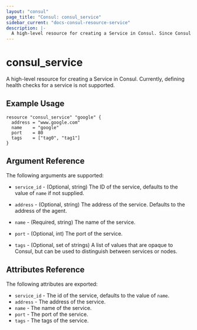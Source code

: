 ```yaml
---
layout: "consul"
page_title: "Consul: consul_service"
sidebar_current: "docs-consul-resource-service"
description: |-
  A high-level resource for creating a Service in Consul. Since Consul requires clients to register services with either the catalog or an agent, `consul_service` may register with either the catalog or an agent, depending on the configuration of `consul_service`. For now, `consul_service` always registers services with the agent running at the address defined in the `consul` resource. Health checks are not currently supported.
---
```


# consul\_service

A high-level resource for creating a Service in Consul. Currently,
defining health checks for a service is not supported.

## Example Usage

```
resource "consul_service" "google" {
  address = "www.google.com"
  name    = "google"
  port    = 80
  tags    = ["tag0", "tag1"]
}
```

## Argument Reference

The following arguments are supported:

* `service_id` - (Optional, string) The ID of the service, defaults to the value of `name`
  if not supplied.

* `address` - (Optional, string) The address of the service. Defaults to the
  address of the agent.

* `name` - (Required, string) The name of the service.

* `port` - (Optional, int) The port of the service.

* `tags` - (Optional, set of strings) A list of values that are opaque to Consul,
  but can be used to distinguish between services or nodes.


## Attributes Reference

The following attributes are exported:

* `service_id` - The id of the service, defaults to the value of `name`.
* `address` - The address of the service.
* `name` - The name of the service.
* `port` - The port of the service.
* `tags` - The tags of the service.
